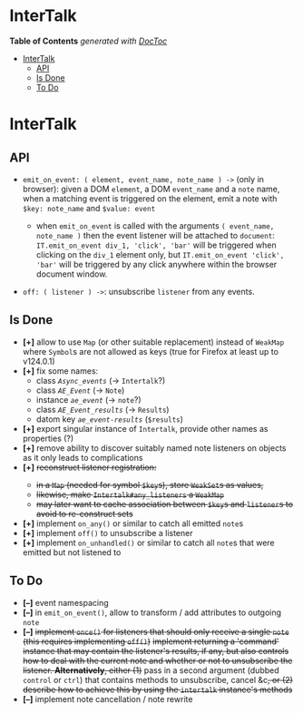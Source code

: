 

# InterTalk


<!-- START doctoc generated TOC please keep comment here to allow auto update -->
<!-- DON'T EDIT THIS SECTION, INSTEAD RE-RUN doctoc TO UPDATE -->
**Table of Contents**  *generated with [DocToc](https://github.com/thlorenz/doctoc)*

- [InterTalk](#intertalk)
  - [API](#api)
  - [Is Done](#is-done)
  - [To Do](#to-do)

<!-- END doctoc generated TOC please keep comment here to allow auto update -->


# InterTalk

## API

* `emit_on_event: ( element, event_name, note_name ) ->` (only in browser): given a DOM `element`, a DOM
  `event_name` and a `note` name, when a matching event is triggered on the element, emit a note with `$key:
  note_name` and `$value: event`
  * when `emit_on_event` is called with the arguments `( event_name, note_name )` then the event listener
    will be attached to `document`: `IT.emit_on_event div_1, 'click', 'bar'` will be triggered when clicking
    on the `div_1` element only, but `IT.emit_on_event 'click', 'bar'` will be triggered by any click
    anywhere within the browser document window.

* `off: ( listener ) ->`: unsubscribe `listener` from any events.

## Is Done

* **[+]** allow to use `Map` (or other suitable replacement) instead of `WeakMap` where `Symbol`s are not
  allowed as keys (true for Firefox at least up to v124.0.1)
* **[+]** fix some names:
  * class *`Async_events`* (-> `Intertalk`?)
  * class *`AE_Event`* (-> `Note`)
  * instance *`ae_event`* (-> `note`?)
  * class *`AE_Event_results`* (-> `Results`)
  * datom key *`ae_event-results`* (`$results`)
* **[+]** export singular instance of `Intertalk`, provide other names as properties (?)
* **[+]** remove ability to discover suitably named note listeners on objects as it only leads to
  complications
* **[+]** <del>reconstruct listener registration:
  * in a `Map` (needed for symbol `$key`s), store `WeakSet`s as values,
  * likewise, make `Intertalk#any_listeners` a `WeakMap`
  * may later want to cache association between `$key`s and `listener`s to avoid to re-construct sets</del>
* **[+]** implement `on_any()` or similar to catch all emitted `note`s
* **[+]** implement `off()` to unsubscribe a listener
* **[+]** implement `on_unhandled()` or similar to catch all `note`s that were emitted but not listened to

## To Do

* **[–]** event namespacing
* **[–]** in `emit_on_event()`, allow to transform / add attributes to outgoing `note`
* **[–]** <del>implement `once()` for listeners that should only receive a single `note` (this requires
  implementing `off()`)</del> <del>implement returning a 'command' instance that may contain the listener's
  results, if any, but also controls how to deal with the current note and whether or not to unsubscribe the
  listener. **Alternatively**, either (1)</del> pass in a second argument (dubbed `control` or `ctrl`) that
  contains methods to unsubscribe, cancel &c<del>, or (2) describe how to achieve this by using the `intertalk`
  instance's methods</del>
* **[–]** implement note cancellation / note rewrite
